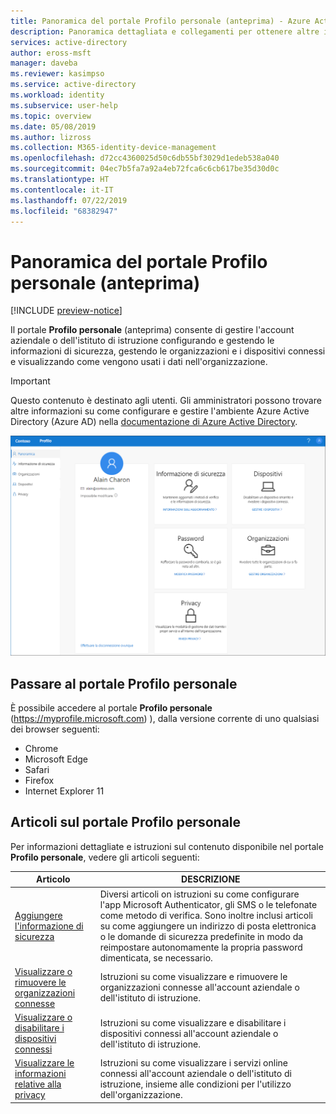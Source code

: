 ```yaml
---
title: Panoramica del portale Profilo personale (anteprima) - Azure Active Directory | Microsoft Docs
description: Panoramica dettagliata e collegamenti per ottenere altre informazioni sul portale Profilo personale e sulle relative funzionalità.
services: active-directory
author: eross-msft
manager: daveba
ms.reviewer: kasimpso
ms.service: active-directory
ms.workload: identity
ms.subservice: user-help
ms.topic: overview
ms.date: 05/08/2019
ms.author: lizross
ms.collection: M365-identity-device-management
ms.openlocfilehash: d72cc4360025d50c6db55bf3029d1edeb538a040
ms.sourcegitcommit: 04ec7b5fa7a92a4eb72fca6c6cb617be35d30d0c
ms.translationtype: HT
ms.contentlocale: it-IT
ms.lasthandoff: 07/22/2019
ms.locfileid: "68382947"
---
```

# <a name="my-profile-preview-portal-overview"></a>Panoramica del portale Profilo personale (anteprima)

[!INCLUDE [preview-notice](../../../includes/active-directory-end-user-preview-notice-myprofile.md)]

Il portale **Profilo personale** (anteprima) consente di gestire l'account aziendale o dell'istituto di istruzione configurando e gestendo le informazioni di sicurezza, gestendo le organizzazioni e i dispositivi connessi e visualizzando come vengono usati i dati nell'organizzazione.

>[!Important]
>Questo contenuto è destinato agli utenti. Gli amministratori possono trovare altre informazioni su come configurare e gestire l'ambiente Azure Active Directory (Azure AD) nella [documentazione di Azure Active Directory](https://docs.microsoft.com/azure/active-directory).

![Portale Profilo personale, pagina Panoramica](media/myprofile-portal/myprofile-portal-overview.png)

## <a name="go-to-the-my-profile-portal"></a>Passare al portale Profilo personale

È possibile accedere al portale **Profilo personale** (https://myprofile.microsoft.com) ), dalla versione corrente di uno qualsiasi dei browser seguenti:

- Chrome
- Microsoft Edge
- Safari
- Firefox
- Internet Explorer 11

## <a name="my-profile-portal-articles"></a>Articoli sul portale Profilo personale

Per informazioni dettagliate e istruzioni sul contenuto disponibile nel portale **Profilo personale**, vedere gli articoli seguenti:

|Articolo |DESCRIZIONE |
|------|------------|
| [Aggiungere l'informazione di sicurezza](user-help-security-info-overview.md) | Diversi articoli on istruzioni su come configurare l'app Microsoft Authenticator, gli SMS o le telefonate come metodo di verifica. Sono inoltre inclusi articoli su come aggiungere un indirizzo di posta elettronica o le domande di sicurezza predefinite in modo da reimpostare autonomamente la propria password dimenticata, se necessario.|
| [Visualizzare o rimuovere le organizzazioni connesse](myprofile-portal-organizations-page.md) | Istruzioni su come visualizzare e rimuovere le organizzazioni connesse all'account aziendale o dell'istituto di istruzione.|
| [Visualizzare o disabilitare i dispositivi connessi](myprofile-portal-devices-page.md) | Istruzioni su come visualizzare e disabilitare i dispositivi connessi all'account aziendale o dell'istituto di istruzione.|
| [Visualizzare le informazioni relative alla privacy](myprofile-portal-privacy-page.md) | Istruzioni su come visualizzare i servizi online connessi all'account aziendale o dell'istituto di istruzione, insieme alle condizioni per l'utilizzo dell'organizzazione.|
